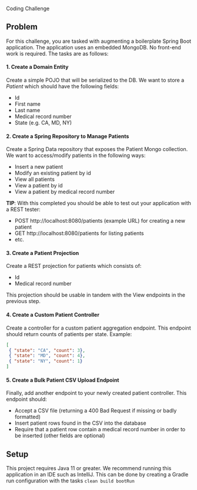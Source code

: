Coding Challenge

## Problem
For this challenge, you are tasked with augmenting a boilerplate Spring Boot application. The application uses an
embedded MongoDB. No front-end work is required. The tasks are as follows:

#### 1. Create a Domain Entity
Create a simple POJO that will be serialized to the DB. We want to store a *Patient* which should have the following
fields:

 * Id
 * First name
 * Last name
 * Medical record number
 * State (e.g. CA, MD, NY)
 
#### 2. Create a Spring Repository to Manage Patients
Create a Spring Data repository that exposes the Patient Mongo collection. We want to access/modify patients in the
following ways:

 * Insert a new patient
 * Modify an existing patient by id
 * View all patients
 * View a patient by id
 * View a patient by medical record number
 
**TIP**: With this completed you should be able to test out your application with a REST tester:

 * POST http://localhost:8080/patients (example URL) for creating a new patient
 * GET  http://localhost:8080/patients for listing patients
 * etc.
 
#### 3. Create a Patient Projection
Create a REST projection for patients which consists of:

 * Id
 * Medical record number
 
This projection should be usable in tandem with the View endpoints in the previous step.

#### 4. Create a Custom Patient Controller
Create a controller for a custom patient aggregation endpoint. This endpoint should return counts of patients per state.
Example:

```json
[
 { "state": "CA", "count": 3},
 { "state": "MD", "count": 4},
 { "state": "NY", "count": 1}
]
``` 

#### 5. Create a Bulk Patient CSV Upload Endpoint
Finally, add another endpoint to your newly created patient controller. This endpoint should:

 * Accept a CSV file (returning a 400 Bad Request if missing or badly formatted)
 * Insert patient rows found in the CSV into the database
 * Require that a patient row contain a medical record number in order to be inserted (other fields are optional)

## Setup

This project requires Java 11 or greater. We recommend running this application in an IDE such as IntelliJ. This can be
done by creating a Gradle run configuration with the tasks `clean build bootRun`